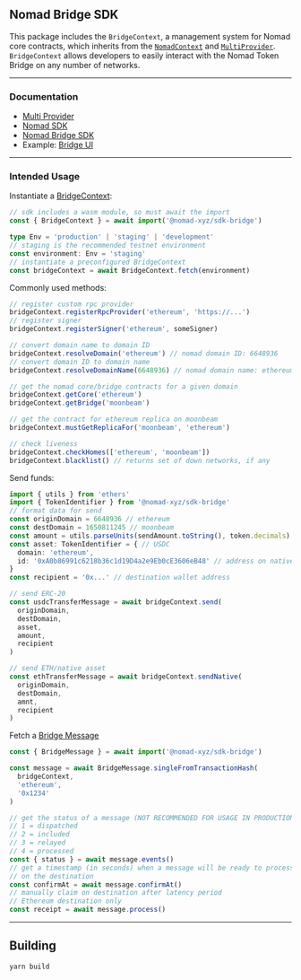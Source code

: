 ## Nomad Bridge SDK

This package includes the `BridgeContext`, a management system for Nomad core
contracts, which inherits from the [`NomadContext`](https://www.npmjs.com/package/@nomad-xyz/sdk) and [`MultiProvider`](https://www.npmjs.com/package/@nomad-xyz/multi-provider). `BridgeContext` allows
developers to easily interact with the Nomad Token Bridge on any number of
networks.

-------------------------

### Documentation
 - [Multi Provider](https://docs.nomad.xyz/multi-provider/)
 - [Nomad SDK](https://docs.nomad.xyz/sdk/)
 - [Nomad Bridge SDK](https://docs.nomad.xyz/sdk-bridge/)
 - Example: [Bridge UI](https://github.com/nomad-xyz/examples/tree/main/packages/sdk-bridge-integration)

-------------------------

### Intended Usage

Instantiate a [BridgeContext](https://docs.nomad.xyz/sdk-bridge/classes/bridgecontext):

```ts
// sdk includes a wasm module, so must await the import
const { BridgeContext } = await import('@nomad-xyz/sdk-bridge')

type Env = 'production' | 'staging' | 'development'
// staging is the recommended testnet environment
const environment: Env = 'staging'
// instantiate a preconfigured BridgeContext
const bridgeContext = await BridgeContext.fetch(environment)
```

Commonly used methods:

```ts
// register custom rpc provider
bridgeContext.registerRpcProvider('ethereum', 'https://...')
// register signer
bridgeContext.registerSigner('ethereum', someSigner)

// convert domain name to domain ID
bridgeContext.resolveDomain('ethereum') // nomad domain ID: 6648936
// convert domain ID to domain name
bridgeContext.resolveDomainName(6648936) // nomad domain name: ethereum

// get the nomad core/bridge contracts for a given domain
bridgeContext.getCore('ethereum')
bridgeContext.getBridge('moonbeam')

// get the contract for ethereum replica on moonbeam
bridgeContext.mustGetReplicaFor('moonbeam', 'ethereum')

// check liveness
bridgeContext.checkHomes(['ethereum', 'moonbeam'])
bridgeContext.blacklist() // returns set of down networks, if any
```

Send funds:

```ts
import { utils } from 'ethers'
import { TokenIdentifier } from '@nomad-xyz/sdk-bridge'
// format data for send
const originDomain = 6648936 // ethereum
const destDomain = 1650811245 // moonbeam
const amount = utils.parseUnits(sendAmount.toString(), token.decimals)
const asset: TokenIdentifier = { // USDC
  domain: 'ethereum',
  id: '0xA0b86991c6218b36c1d19D4a2e9Eb0cE3606eB48' // address on native chain
}
const recipient = '0x...' // destination wallet address

// send ERC-20
const usdcTransferMessage = await bridgeContext.send(
  originDomain,
  destDomain,
  asset,
  amount,
  recipient
)

// send ETH/native asset
const ethTransferMessage = await bridgeContext.sendNative(
  originDomain,
  destDomain,
  amnt,
  recipient
)
```

Fetch a [Bridge Message](https://docs.nomad.xyz/sdk-bridge/classes/bridgemessage)

```ts
const { BridgeMessage } = await import('@nomad-xyz/sdk-bridge')

const message = await BridgeMessage.singleFromTransactionHash(
  bridgeContext,
  'ethereum',
  '0x1234'
)

// get the status of a message (NOT RECOMMENDED FOR USAGE IN PRODUCTION)
// 1 = dispatched
// 2 = included
// 3 = relayed
// 4 = processed
const { status } = await message.events()
// get a timestamp (in seconds) when a message will be ready to process
// on the destination
const confirmAt = await message.confirmAt()
// manually claim on destination after latency period
// Ethereum destination only
const receipt = await message.process()
```

-------------------------

## Building

```
yarn build
```
